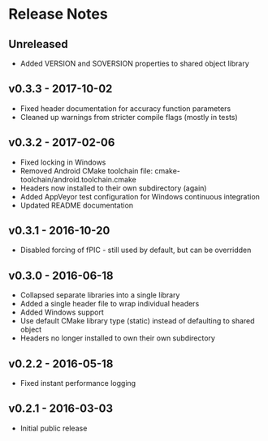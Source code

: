 # Release Notes

## Unreleased

 * Added VERSION and SOVERSION properties to shared object library

## v0.3.3 - 2017-10-02

 * Fixed header documentation for accuracy function parameters
 * Cleaned up warnings from stricter compile flags (mostly in tests)

## v0.3.2 - 2017-02-06

 * Fixed locking in Windows
 * Removed Android CMake toolchain file: cmake-toolchain/android.toolchain.cmake
 * Headers now installed to their own subdirectory (again)
 * Added AppVeyor test configuration for Windows continuous integration
 * Updated README documentation

## v0.3.1 - 2016-10-20

 * Disabled forcing of fPIC - still used by default, but can be overridden

## v0.3.0 - 2016-06-18

 * Collapsed separate libraries into a single library
 * Added a single header file to wrap individual headers
 * Added Windows support
 * Use default CMake library type (static) instead of defaulting to shared object
 * Headers no longer installed to own their own subdirectory

## v0.2.2 - 2016-05-18

 * Fixed instant performance logging

## v0.2.1 - 2016-03-03

 * Initial public release
